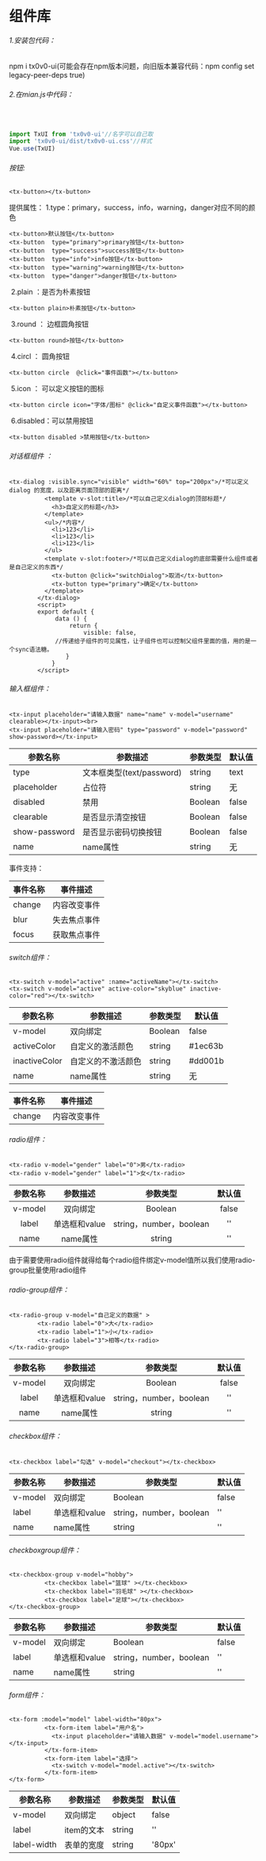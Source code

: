# 组件库

###### 1.安装包代码：

npm i tx0v0-ui(可能会存在npm版本问题，向旧版本兼容代码：npm config set legacy-peer-deps true)

###### 2.在mian.js中代码：

​                 

```js
import TxUI from 'tx0v0-ui'//名字可以自己取
import 'tx0v0-ui/dist/tx0v0-ui.css'//样式
Vue.use(TxUI)
```



###### 按钮:

  

```vue
<tx-button></tx-button>
```

  提供属性： 1.type：primary，success，info，warning，danger对应不同的颜色
             

```vue
<tx-button>默认按钮</tx-button>
<tx-button  type="primary">primary按钮</tx-button>
<tx-button  type="success">success按钮</tx-button>
<tx-button  type="info">info按钮</tx-button>
<tx-button  type="warning">warning按钮</tx-button>
<tx-button  type="danger">danger按钮</tx-button>
```

​             2.plain ：是否为朴素按钮

```vue
<tx-button plain>朴素按钮</tx-button>
```

​             3.round ： 边框圆角按钮

```vue
<tx-button round>按钮</tx-button>      
```

​	 4.circl ： 圆角按钮

```vue
<tx-button circle  @click="事件函数"></tx-button>
```

​             5.icon ： 可以定义按钮的图标

```vue
<tx-button circle icon="字体/图标" @click="自定义事件函数"></tx-button>
```

​             6.disabled：可以禁用按钮

```vue
<tx-button disabled >禁用按钮</tx-button>
```

######        对话框组件 ：

```vue
<tx-dialog :visible.sync="visible" width="60%" top="200px">/*可以定义dialog 的宽度，以及距离页面顶部的距离*/
          <template v-slot:title>/*可以自己定义dialog的顶部标题*/
            <h3>自定义的标题</h3>
          </template>
          <ul>/*内容*/
            <li>123</li>
            <li>123</li>
            <li>123</li>
          </ul>
          <template v-slot:footer>/*可以自己定义dialog的底部需要什么组件或者是自己定义的东西*/
            <tx-button @click="switchDialog">取消</tx-button>
            <tx-button type="primary">确定</tx-button>
          </template>
        </tx-dialog>
        <script>
        export default {
 			 data () {
   				 return {
     				 visible: false,
             //传递给子组件的可见属性，让子组件也可以控制父组件里面的值，用的是一个sync语法糖。
     			}
     		}
       	</script>
```

###### 输入框组件：

```vue
<tx-input placeholder="请输入数据" name="name" v-model="username" clearable></tx-input><br>
<tx-input placeholder="请输入密码" type="password" v-model="password" show-password></tx-input>
```

| 参数名称      | 参数描述                  | 参数类型 | 默认值 |
| ------------- | ------------------------- | -------- | ------ |
| type          | 文本框类型(text/password) | string   | text   |
| placeholder   | 占位符                    | string   | 无     |
| disabled      | 禁用                      | Boolean  | false  |
| clearable     | 是否显示清空按钮          | Boolean  | false  |
| show-password | 是否显示密码切换按钮      | Boolean  | false  |
| name          | name属性                  | string   | 无     |

事件支持：

| 事件名称 | 事件描述     |
| -------- | ------------ |
| change   | 内容改变事件 |
| blur     | 失去焦点事件 |
| focus    | 获取焦点事件 |



###### switch组件：

```vue
<tx-switch v-model="active" :name="activeName"></tx-switch>
<tx-switch v-model="active" active-color="skyblue" inactive-color="red"></tx-switch>
```

| 参数名称      | 参数描述           | 参数类型 | 默认值  |
| ------------- | ------------------ | -------- | ------- |
| v-model       | 双向绑定           | Boolean  | false   |
| activeColor   | 自定义的激活颜色   | string   | #1ec63b |
| inactiveColor | 自定义的不激活颜色 | string   | #dd001b |
| name          | name属性           | string   | 无      |

| 事件名称 | 事件描述     |
| -------- | ------------ |
| change   | 内容改变事件 |

###### radio组件：

```vue
<tx-radio v-model="gender" label="0">男</tx-radio>
<tx-radio v-model="gender" label="1">女</tx-radio>
```

| 参数名称 |   参数描述    |        参数类型         | 默认值 |
| :------: | :-----------: | :---------------------: | :----: |
| v-model  |   双向绑定    |         Boolean         | false  |
|  label   | 单选框和value | string，number，boolean |   ''   |
|   name   |   name属性    |         string          |   ''   |

由于需要使用radio组件就得给每个radio组件绑定v-model值所以我们使用radio-group批量使用radio组件

###### radio-group组件：

```vue
<tx-radio-group v-model="自己定义的数据" >
        <tx-radio label="0">大</tx-radio>
        <tx-radio label="1">小</tx-radio>
        <tx-radio label="3">相等</tx-radio>
</tx-radio-group>
```

| 参数名称 |   参数描述    |        参数类型         | 默认值 |
| :------: | :-----------: | :---------------------: | :----: |
| v-model  |   双向绑定    |         Boolean         | false  |
|  label   | 单选框和value | string，number，boolean |   ''   |
|   name   |   name属性    |         string          |   ''   |

###### checkbox组件：

```vue
<tx-checkbox label="勾选" v-model="checkout"></tx-checkbox>
```

| 参数名称 | 参数描述      | 参数类型                | 默认值 |
| -------- | ------------- | ----------------------- | ------ |
| v-model  | 双向绑定      | Boolean                 | false  |
| label    | 单选框和value | string，number，boolean | ''     |
| name     | name属性      | string                  | ''     |

###### checkboxgroup组件：

```vue
<tx-checkbox-group v-model="hobby">
          <tx-checkbox label="篮球" ></tx-checkbox>
          <tx-checkbox label="羽毛球" ></tx-checkbox>
          <tx-checkbox label="足球"></tx-checkbox>
</tx-checkbox-group>
```

| 参数名称 | 参数描述      | 参数类型                | 默认值 |
| -------- | ------------- | ----------------------- | ------ |
| v-model  | 双向绑定      | Boolean                 | false  |
| label    | 单选框和value | string，number，boolean | ''     |
| name     | name属性      | string                  | ''     |

###### form组件：

```vue
<tx-form :model="model" label-width="80px">
          <tx-form-item label="用户名">
            <tx-input placeholder="请输入数据" v-model="model.username"></tx-input>
          </tx-form-item>
          <tx-form-item label="选择">
            <tx-switch v-model="model.active"></tx-switch>
          </tx-form-item>
</tx-form>
```

| 参数名称    | 参数描述   | 参数类型 | 默认值 |
| ----------- | ---------- | -------- | ------ |
| v-model     | 双向绑定   | object   | false  |
| label       | item的文本 | string   | ''     |
| label-width | 表单的宽度 | string   | '80px' |

